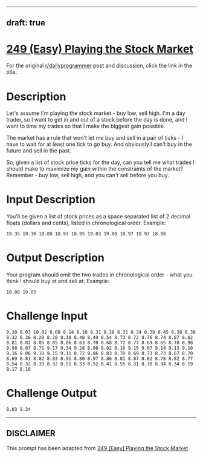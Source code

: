 ---
draft: true
----

# [249 (Easy) Playing the Stock Market](https://www.reddit.com/r/dailyprogrammer/comments/40h9pd/20160111_challenge_249_easy_playing_the_stock/)

For the original [r/dailyprogrammer](https://www.reddit.com/r/dailyprogrammer/) post and discussion, click the link in the title.

# Description
Let's assume I'm playing the stock market - buy low, sell high. I'm a day trader, so I want to get in and out of a stock before the day is done, and I want to time my trades so that I make the biggest gain possible. 

The market has a rule that won't let me buy and sell in a pair of ticks - I have to wait for at least one tick to go buy. And obviously I can't buy in the future and sell in the past. 

So, given a list of stock price ticks for the day, can you tell me what trades I should make to maximize my gain within the constraints of the market? Remember - buy low, sell high, and you can't sell before you buy.

# Input Description
You'll be given a list of stock prices as a space separated list of 2 decimal floats (dollars and cents), listed in chronological order. Example:


```
19.35 19.30 18.88 18.93 18.95 19.03 19.00 18.97 18.97 18.98
```
# Output Description
Your program should emit the two trades in chronological order - what you think I should buy at and sell at. Example:


```
18.88 19.03
```
# Challenge Input

```
9.20 8.03 10.02 8.08 8.14 8.10 8.31 8.28 8.35 8.34 8.39 8.45 8.38 8.38 8.32 8.36 8.28 8.28 8.38 8.48 8.49 8.54 8.73 8.72 8.76 8.74 8.87 8.82 8.81 8.82 8.85 8.85 8.86 8.63 8.70 8.68 8.72 8.77 8.69 8.65 8.70 8.98 8.98 8.87 8.71 9.17 9.34 9.28 8.98 9.02 9.16 9.15 9.07 9.14 9.13 9.10 9.16 9.06 9.10 9.15 9.11 8.72 8.86 8.83 8.70 8.69 8.73 8.73 8.67 8.70 8.69 8.81 8.82 8.83 8.91 8.80 8.97 8.86 8.81 8.87 8.82 8.78 8.82 8.77 8.54 8.32 8.33 8.32 8.51 8.53 8.52 8.41 8.55 8.31 8.38 8.34 8.34 8.19 8.17 8.16
```
# Challenge Output

```
8.03 9.34
```

----
## **DISCLAIMER**
This prompt has been adapted from [249 [Easy] Playing the Stock Market](https://www.reddit.com/r/dailyprogrammer/comments/40h9pd/20160111_challenge_249_easy_playing_the_stock/
)
